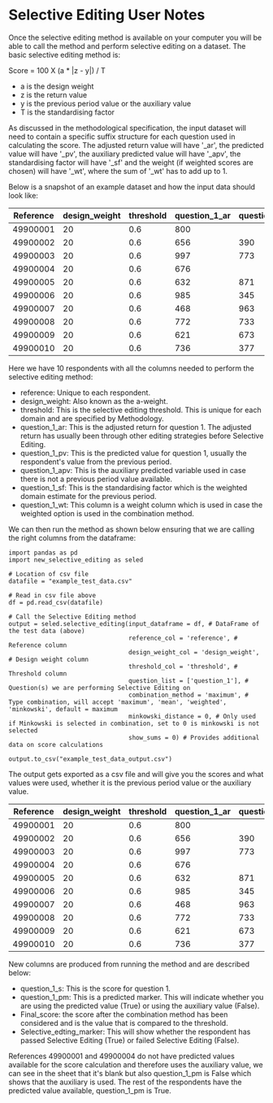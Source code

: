# Selective Editing User Notes

Once the selective editing method is available on your computer you will be
able to call the method and perform selective editing on a dataset. The
basic selective editing method is:

Score = 100 X (a * |z - y|) / T

* a is the design weight
* z is the return value
* y is the previous period value or the auxiliary value
* T is the standardising factor

As discussed in the methodological specification, the input dataset will
need to contain a specific suffix structure for each question used in
calculating the score. The adjusted return value will have '_ar', the
predicted value will have '_pv', the auxiliary predicted value will
have '_apv', the standardising factor will have '_sf' and the weight
(if weighted scores are chosen) will have '_wt', where the sum of '_wt'
has to add up to 1.

Below is a snapshot of an example dataset and how the input data should
look like:

| Reference | design_weight | threshold | question_1_ar | question_1_pv | question_1_apv | question_1_sf | question_1_wt |
| --- | --- | --- | --- | --- | --- | --- | --- |
| 49900001 | 20 | 0.6 | 800 | | 424 | 800000 | 1 |
| 49900002 | 20 | 0.6 | 656 | 390 | 259 | 800000 | 1 |
| 49900003 | 20 | 0.6 | 997 | 773 | 912 | 800000 | 1 |
| 49900004 | 20 | 0.6 | 676 |  | 334 | 800000 | 1 |
| 49900005 | 20 | 0.6 | 632 | 871 | 684 | 800000 | 1 |
| 49900006 | 20 | 0.6 | 985 | 345 | 312 | 800000 | 1 |
| 49900007 | 20 | 0.6 | 468 | 963 | 773 | 800000 | 1 |
| 49900008 | 20 | 0.6 | 772 | 733 | 833 | 800000 | 1 |
| 49900009 | 20 | 0.6 | 621 | 673 | 898 | 800000 | 1 |
| 49900010 | 20 | 0.6 | 736 | 377 | 646 | 800000 | 1 |

Here we have 10 respondents with all the columns needed to perform the
selective editing method:

* reference: Unique to each respondent.
* design_weight: Also known as the a-weight.
* threshold: This is the selective editing threshold. This is unique for
each domain and are specified by Methodology.
* question_1_ar: This is the adjusted return for question 1. The adjusted
return has usually been through other editing strategies before Selective
Editing.
* question_1_pv: This is the predicted value for question 1, usually the
respondent's value from the previous period.
* question_1_apv: This is the auxiliary predicted variable used in case
there is not a previous period value available.
* question_1_sf: This is the standardising factor which is the weighted
domain estimate for the previous period.
* question_1_wt: This column is a weight column which is used in case the
weighted option is used in the combination method.

We can then run the method as shown below ensuring that we are calling the
right columns from the dataframe:

```
import pandas as pd
import new_selective_editing as seled

# Location of csv file
datafile = "example_test_data.csv"

# Read in csv file above
df = pd.read_csv(datafile)

# Call the Selective Editing method
output = seled.selective_editing(input_dataframe = df, # DataFrame of the test data (above)
                                 reference_col = 'reference', # Reference column
                                 design_weight_col = 'design_weight', # Design weight column
                                 threshold_col = 'threshold', # Threshold column
                                 question_list = ['question_1'], # Question(s) we are performing Selective Editing on
                                 combination_method = 'maximum', # Type combination, will accept 'maximum', 'mean', 'weighted', 'minkowski', default = maximum
                                 minkowski_distance = 0, # Only used if Minkowski is selected in combination, set to 0 is minkowski is not selected
                                 show_sums = 0) # Provides additional data on score calculations
                                 
output.to_csv("example_test_data_output.csv")
```

The output gets exported as a csv file and will give you the scores and what
values were used, whether it is the previous period value or the auxiliary
value.

| Reference | design_weight | threshold | question_1_ar | question_1_pv | question_1_apv | question_1_sf | question_1_s | question_1_pm | final_score | selective_editing_marker
| --- | --- | --- | --- | --- | --- | --- | --- | --- | --- | --- |
| 49900001 | 20 | 0.6 | 800 | | 424 | 800000 | 0.94 | FALSE | 0.94 | FALSE |
| 49900002 | 20 | 0.6 | 656 | 390 | 259 | 800000 | 0.665 | TRUE | 0.665 | FALSE |
| 49900003 | 20 | 0.6 | 997 | 773 | 912 | 800000 | 0.56 | TRUE | 0.56 | TRUE |
| 49900004 | 20 | 0.6 | 676 |  | 334 | 800000 | 0.855 | FALSE | 0.855 | FALSE |
| 49900005 | 20 | 0.6 | 632 | 871 | 684 | 800000 | 0.5975 | TRUE | 0.5975 | TRUE |
| 49900006 | 20 | 0.6 | 985 | 345 | 312 | 800000 | 1.6 | TRUE | 1.6 | FALSE |
| 49900007 | 20 | 0.6 | 468 | 963 | 773 | 800000 | 1.2375 | TRUE | 1.2375 | FALSE |
| 49900008 | 20 | 0.6 | 772 | 733 | 833 | 800000 | 0.0975 | TRUE | 0.0975 | TRUE |
| 49900009 | 20 | 0.6 | 621 | 673 | 898 | 800000 | 0.13 | TRUE | 0.13 | TRUE |
| 49900010 | 20 | 0.6 | 736 | 377 | 646 | 800000 | 0.8975 | TRUE | 0.8975 | FALSE |

New columns are produced from running the method and are described below:

* question_1_s: This is the score for question 1.
* question_1_pm: This is a predicted marker. This will indicate whether you
are using the predicted value (True) or using the auxiliary value (False).
* Final_score: the score after the combination method has been considered and
is the value that is compared to the threshold.
* Selective_edting_marker: This will show whether the respondent has passed
Selective Editing (True) or failed Selective Editing (False).

References 49900001 and 49900004 do not have predicted values available for the
score calculation and therefore uses the auxiliary value, we can see in the
sheet that it's blank but also question_1_pm is False which shows that the
auxiliary is used. The rest of the respondents have the predicted value
available, question_1_pm is True.